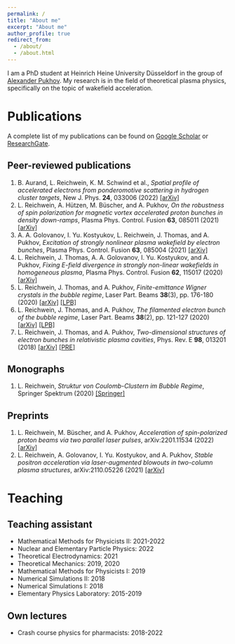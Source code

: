 ```yaml
---
permalink: /
title: "About me"
excerpt: "About me"
author_profile: true
redirect_from: 
  - /about/
  - /about.html
---
```


I am a PhD student at Heinrich Heine University Düsseldorf in the group of [Alexander Pukhov](http://pukhov.tp1.hhu.de/). My research is in the field of theoretical plasma physics, specifically on the topic of wakefield acceleration. 

# Publications

A complete list of my publications can be found on [Google Scholar](https://scholar.google.de/citations?user=YkC3-7gAAAAJ&hl=de) or [ResearchGate](https://www.researchgate.net/profile/Lars_Reichwein).

## Peer-reviewed publications

1. B. Aurand, L. Reichwein, K. M. Schwind et al., *Spatial profile of accelerated electrons from ponderomotive scattering in hydrogen cluster targets*, New J. Phys. **24**, 033006 (2022) [[arXiv]](https://arxiv.org/abs/2110.12639)
1. L. Reichwein, A. Hützen, M. Büscher, and A. Pukhov, *On the robustness of spin polarization for magnetic vortex accelerated proton bunches in density down-ramps*, Plasma Phys. Control. Fusion **63**, 085011 (2021) [[arXiv]](https://arxiv.org/abs/2101.10148)
1. A. A. Golovanov, I. Yu. Kostyukov, L. Reichwein, J. Thomas, and A. Pukhov, *Excitation of strongly nonlinear plasma wakefield by electron bunches*, Plasma Phys. Control. Fusion **63**, 085004 (2021) [[arXiv]](https://arxiv.org/abs/2102.04693)
1. L. Reichwein, J. Thomas, A. A. Golovanov, I. Yu. Kostyukov, and A. Pukhov, *Fixing E-field divergence in strongly non-linear wakefields in homogeneous plasma*, Plasma Phys. Control. Fusion **62**, 115017 (2020) [[arXiv]](https://arxiv.org/abs/2007.10977)
1. L. Reichwein, J. Thomas, and A. Pukhov, *Finite-emittance Wigner crystals in the bubble regime*, Laser Part. Beams **38**(3), pp. 176-180 (2020) [[arXiv]](https://arxiv.org/abs/2002.06962) [[LPB]](https://doi.org/10.1017/S0263034620000221)
1. L. Reichwein, J. Thomas, and A. Pukhov, *The filamented electron bunch of the bubble regime*, Laser Part. Beams **38**(2), pp. 121-127 (2020) [[arXiv]](https://arxiv.org/abs/1903.04858) [[LPB]](https://doi.org/10.1017/S0263034620000130)
1. L. Reichwein, J. Thomas, and A. Pukhov, *Two-dimensional structures of electron bunches in relativistic plasma cavities*, Phys. Rev. E **98**, 013201 (2018) [[arXiv]](https://arxiv.org/abs/1805.01312) [[PRE]](https://doi.org/10.1103/PhysRevE.98.013201)

## Monographs

1. L. Reichwein, *Struktur von Coulomb-Clustern im Bubble Regime*, Springer Spektrum (2020) [[Springer]](https://link.springer.com/book/10.1007/978-3-658-28898-3)

## Preprints

1. L. Reichwein, M. Büscher, and A. Pukhov, *Acceleration of spin-polarized proton beams via two parallel laser pulses*, arXiv:2201.11534 (2022) [[arXiv]](https://arxiv.org/abs/2201.11534)
1. L. Reichwein, A. Golovanov, I. Yu. Kostyukov, and A. Pukhov, *Stable positron acceleration via laser-augmented blowouts in two-column plasma structures*, arXiv:2110.05226 (2021) [[arXiv]](https://arxiv.org/abs/2110.05226)


# Teaching

## Teaching assistant

- Mathematical Methods for Physicists II: 2021-2022
- Nuclear and Elementary Particle Physics: 2022
- Theoretical Electrodynamics: 2021
- Theoretical Mechanics: 2019, 2020
- Mathematical Methods for Physicists I: 2019
- Numerical Simulations II: 2018
- Numerical Simulations I: 2018
- Elementary Physics Laboratory: 2015-2019

## Own lectures

- Crash course physics for pharmacists: 2018-2022
